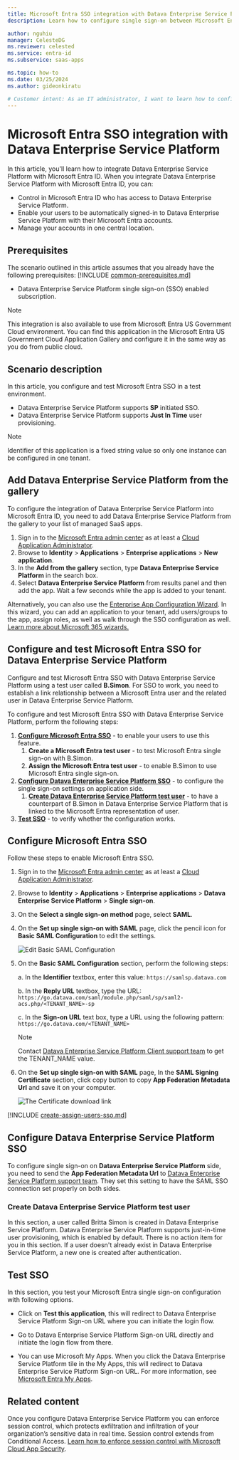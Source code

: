 ```yaml
---
title: Microsoft Entra SSO integration with Datava Enterprise Service Platform
description: Learn how to configure single sign-on between Microsoft Entra ID and Datava Enterprise Service Platform.

author: nguhiu
manager: CelesteDG
ms.reviewer: celested
ms.service: entra-id
ms.subservice: saas-apps

ms.topic: how-to
ms.date: 03/25/2024
ms.author: gideonkiratu

# Customer intent: As an IT administrator, I want to learn how to configure single sign-on between Microsoft Entra ID and Datava Enterprise Service Platform so that I can control who has access to Datava Enterprise Service Platform, enable automatic sign-in with Microsoft Entra accounts, and manage my accounts in one central location.
---
```


# Microsoft Entra SSO integration with Datava Enterprise Service Platform

In this article,  you'll learn how to integrate Datava Enterprise Service Platform with Microsoft Entra ID. When you integrate Datava Enterprise Service Platform with Microsoft Entra ID, you can:

* Control in Microsoft Entra ID who has access to Datava Enterprise Service Platform.
* Enable your users to be automatically signed-in to Datava Enterprise Service Platform with their Microsoft Entra accounts.
* Manage your accounts in one central location.

## Prerequisites
The scenario outlined in this article assumes that you already have the following prerequisites:
[!INCLUDE [common-prerequisites.md](~/identity/saas-apps/includes/common-prerequisites.md)]
* Datava Enterprise Service Platform single sign-on (SSO) enabled subscription.

> [!NOTE]
> This integration is also available to use from Microsoft Entra US Government Cloud environment. You can find this application in the Microsoft Entra US Government Cloud Application Gallery and configure it in the same way as you do from public cloud.

## Scenario description

In this article,  you configure and test Microsoft Entra SSO in a test environment.

* Datava Enterprise Service Platform supports **SP** initiated SSO.
* Datava Enterprise Service Platform supports **Just In Time** user provisioning.

> [!NOTE]
> Identifier of this application is a fixed string value so only one instance can be configured in one tenant.

## Add Datava Enterprise Service Platform from the gallery

To configure the integration of Datava Enterprise Service Platform into Microsoft Entra ID, you need to add Datava Enterprise Service Platform from the gallery to your list of managed SaaS apps.

1. Sign in to the [Microsoft Entra admin center](https://entra.microsoft.com) as at least a [Cloud Application Administrator](~/identity/role-based-access-control/permissions-reference.md#cloud-application-administrator).
1. Browse to **Identity** > **Applications** > **Enterprise applications** > **New application**.
1. In the **Add from the gallery** section, type **Datava Enterprise Service Platform** in the search box.
1. Select **Datava Enterprise Service Platform** from results panel and then add the app. Wait a few seconds while the app is added to your tenant.

 Alternatively, you can also use the [Enterprise App Configuration Wizard](https://portal.office.com/AdminPortal/home?Q=Docs#/azureadappintegration). In this wizard, you can add an application to your tenant, add users/groups to the app, assign roles, as well as walk through the SSO configuration as well. [Learn more about Microsoft 365 wizards.](/microsoft-365/admin/misc/azure-ad-setup-guides)

<a name='configure-and-test-azure-ad-sso-for-datava-enterprise-service-platform'></a>

## Configure and test Microsoft Entra SSO for Datava Enterprise Service Platform

Configure and test Microsoft Entra SSO with Datava Enterprise Service Platform using a test user called **B.Simon**. For SSO to work, you need to establish a link relationship between a Microsoft Entra user and the related user in Datava Enterprise Service Platform.

To configure and test Microsoft Entra SSO with Datava Enterprise Service Platform, perform the following steps:

1. **[Configure Microsoft Entra SSO](#configure-azure-ad-sso)** - to enable your users to use this feature.
    1. **Create a Microsoft Entra test user** - to test Microsoft Entra single sign-on with B.Simon.
    1. **Assign the Microsoft Entra test user** - to enable B.Simon to use Microsoft Entra single sign-on.
1. **[Configure Datava Enterprise Service Platform SSO](#configure-datava-enterprise-service-platform-sso)** - to configure the single sign-on settings on application side.
    1. **[Create Datava Enterprise Service Platform test user](#create-datava-enterprise-service-platform-test-user)** - to have a counterpart of B.Simon in Datava Enterprise Service Platform that is linked to the Microsoft Entra representation of user.
1. **[Test SSO](#test-sso)** - to verify whether the configuration works.

<a name='configure-azure-ad-sso'></a>

## Configure Microsoft Entra SSO

Follow these steps to enable Microsoft Entra SSO.

1. Sign in to the [Microsoft Entra admin center](https://entra.microsoft.com) as at least a [Cloud Application Administrator](~/identity/role-based-access-control/permissions-reference.md#cloud-application-administrator).
1. Browse to **Identity** > **Applications** > **Enterprise applications** > **Datava Enterprise Service Platform** > **Single sign-on**.
1. On the **Select a single sign-on method** page, select **SAML**.
1. On the **Set up single sign-on with SAML** page, click the pencil icon for **Basic SAML Configuration** to edit the settings.

   ![Edit Basic SAML Configuration](common/edit-urls.png)

1. On the **Basic SAML Configuration** section, perform the following steps:

    a. In the **Identifier** textbox, enter this value:
    `https://samlsp.datava.com`

    b. In the **Reply URL** textbox, type the URL:
    `https://go.datava.com/saml/module.php/saml/sp/saml2-acs.php/<TENANT_NAME>-sp`

    c. In the **Sign-on URL** text box, type a URL using the following pattern:
    `https://go.datava.com/<TENANT_NAME>`

	> [!NOTE]
	> Contact [Datava Enterprise Service Platform Client support team](mailto:support@datava.com) to get the TENANT_NAME value.

1. On the **Set up single sign-on with SAML** page, In the **SAML Signing Certificate** section, click copy button to copy **App Federation Metadata Url** and save it on your computer.

	![The Certificate download link](common/copy-metadataurl.png)

<a name='create-an-azure-ad-test-user'></a>

[!INCLUDE [create-assign-users-sso.md](~/identity/saas-apps/includes/create-assign-users-sso.md)]

## Configure Datava Enterprise Service Platform SSO

To configure single sign-on on **Datava Enterprise Service Platform** side, you need to send the **App Federation Metadata Url** to [Datava Enterprise Service Platform support team](mailto:support@datava.com). They set this setting to have the SAML SSO connection set properly on both sides.

### Create Datava Enterprise Service Platform test user

In this section, a user called Britta Simon is created in Datava Enterprise Service Platform. Datava Enterprise Service Platform supports just-in-time user provisioning, which is enabled by default. There is no action item for you in this section. If a user doesn't already exist in Datava Enterprise Service Platform, a new one is created after authentication.

## Test SSO

In this section, you test your Microsoft Entra single sign-on configuration with following options.

* Click on **Test this application**, this will redirect to Datava Enterprise Service Platform Sign-on URL where you can initiate the login flow.

* Go to Datava Enterprise Service Platform Sign-on URL directly and initiate the login flow from there.

* You can use Microsoft My Apps. When you click the Datava Enterprise Service Platform tile in the My Apps, this will redirect to Datava Enterprise Service Platform Sign-on URL. For more information, see [Microsoft Entra My Apps](/azure/active-directory/manage-apps/end-user-experiences#azure-ad-my-apps).

## Related content

Once you configure Datava Enterprise Service Platform you can enforce session control, which protects exfiltration and infiltration of your organization’s sensitive data in real time. Session control extends from Conditional Access. [Learn how to enforce session control with Microsoft Cloud App Security](/cloud-app-security/proxy-deployment-aad).
